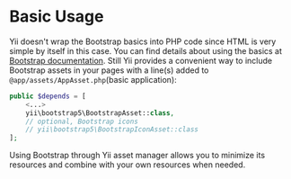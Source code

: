 Basic Usage
===========

Yii doesn't wrap the Bootstrap basics into PHP code since HTML is very simple by itself in this case. You can find details
about using the basics at [Bootstrap documentation](https://getbootstrap.com/docs/). Still Yii provides a convenient
way to include Bootstrap assets in your pages with a line(s) added to `@app/assets/AppAsset.php`(basic application):

```php
public $depends = [
    <...>
    yii\bootstrap5\BootstrapAsset::class,
    // optional, Bootstrap icons
    // yii\bootstrap5\BootstrapIconAsset::class
];
```

Using Bootstrap through Yii asset manager allows you to minimize its resources and combine with your own resources when
needed.
